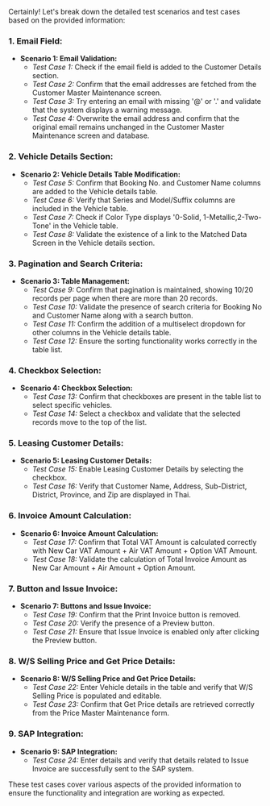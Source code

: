 Certainly! Let's break down the detailed test scenarios and test cases based on the provided information:

### **1. Email Field:**
   - **Scenario 1: Email Validation:**
     - *Test Case 1:* Check if the email field is added to the Customer Details section.
     - *Test Case 2:* Confirm that the email addresses are fetched from the Customer Master Maintenance screen.
     - *Test Case 3:* Try entering an email with missing '@' or '.' and validate that the system displays a warning message.
     - *Test Case 4:* Overwrite the email address and confirm that the original email remains unchanged in the Customer Master Maintenance screen and database.

### **2. Vehicle Details Section:**
   - **Scenario 2: Vehicle Details Table Modification:**
     - *Test Case 5:* Confirm that Booking No. and Customer Name columns are added to the Vehicle details table.
     - *Test Case 6:* Verify that Series and Model/Suffix columns are included in the Vehicle table.
     - *Test Case 7:* Check if Color Type displays '0-Solid, 1-Metallic,2-Two-Tone' in the Vehicle table.
     - *Test Case 8:* Validate the existence of a link to the Matched Data Screen in the Vehicle details section.

### **3. Pagination and Search Criteria:**
   - **Scenario 3: Table Management:**
     - *Test Case 9:* Confirm that pagination is maintained, showing 10/20 records per page when there are more than 20 records.
     - *Test Case 10:* Validate the presence of search criteria for Booking No and Customer Name along with a search button.
     - *Test Case 11:* Confirm the addition of a multiselect dropdown for other columns in the Vehicle details table.
     - *Test Case 12:* Ensure the sorting functionality works correctly in the table list.

### **4. Checkbox Selection:**
   - **Scenario 4: Checkbox Selection:**
     - *Test Case 13:* Confirm that checkboxes are present in the table list to select specific vehicles.
     - *Test Case 14:* Select a checkbox and validate that the selected records move to the top of the list.

### **5. Leasing Customer Details:**
   - **Scenario 5: Leasing Customer Details:**
     - *Test Case 15:* Enable Leasing Customer Details by selecting the checkbox.
     - *Test Case 16:* Verify that Customer Name, Address, Sub-District, District, Province, and Zip are displayed in Thai.

### **6. Invoice Amount Calculation:**
   - **Scenario 6: Invoice Amount Calculation:**
     - *Test Case 17:* Confirm that Total VAT Amount is calculated correctly with New Car VAT Amount + Air VAT Amount + Option VAT Amount.
     - *Test Case 18:* Validate the calculation of Total Invoice Amount as New Car Amount + Air Amount + Option Amount.

### **7. Button and Issue Invoice:**
   - **Scenario 7: Buttons and Issue Invoice:**
     - *Test Case 19:* Confirm that the Print Invoice button is removed.
     - *Test Case 20:* Verify the presence of a Preview button.
     - *Test Case 21:* Ensure that Issue Invoice is enabled only after clicking the Preview button.

### **8. W/S Selling Price and Get Price Details:**
   - **Scenario 8: W/S Selling Price and Get Price Details:**
     - *Test Case 22:* Enter Vehicle details in the table and verify that W/S Selling Price is populated and editable.
     - *Test Case 23:* Confirm that Get Price details are retrieved correctly from the Price Master Maintenance form.

### **9. SAP Integration:**
   - **Scenario 9: SAP Integration:**
     - *Test Case 24:* Enter details and verify that details related to Issue Invoice are successfully sent to the SAP system.

These test cases cover various aspects of the provided information to ensure the functionality and integration are working as expected.
